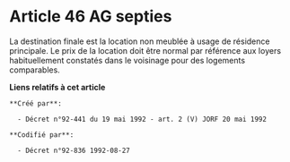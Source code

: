 # Article 46 AG septies

La destination finale est la location non meublée à usage de résidence principale. Le prix de la location doit être normal
par référence aux loyers habituellement constatés dans le voisinage pour des logements comparables.

**Liens relatifs à cet article**

	**Créé par**:

	  - Décret n°92-441 du 19 mai 1992 - art. 2 (V) JORF 20 mai 1992

	**Codifié par**:

	  - Décret n°92-836 1992-08-27
